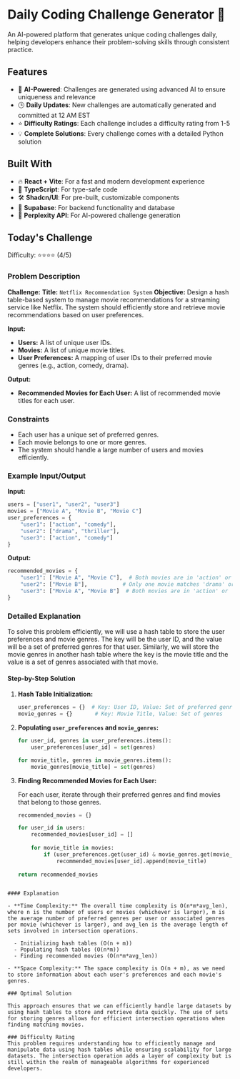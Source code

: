 # Daily Coding Challenge Generator 🚀

An AI-powered platform that generates unique coding challenges daily, helping developers enhance their problem-solving skills through consistent practice.

## Features

- 🤖 **AI-Powered**: Challenges are generated using advanced AI to ensure uniqueness and relevance
- 🕒 **Daily Updates**: New challenges are automatically generated and committed at 12 AM EST
- ⭐ **Difficulty Ratings**: Each challenge includes a difficulty rating from 1-5
- 💡 **Complete Solutions**: Every challenge comes with a detailed Python solution

## Built With

- 🔥 **React + Vite**: For a fast and modern development experience
- 🔷 **TypeScript**: For type-safe code
- 🛠️ **Shadcn/UI**: For pre-built, customizable components
- 🔌 **Supabase**: For backend functionality and database
- 🤖 **Perplexity API**: For AI-powered challenge generation

## Today's Challenge

Difficulty: ⭐⭐⭐⭐ (4/5)

### Problem Description

**Challenge:**
**Title:** `Netflix Recommendation System`
**Objective:** 
Design a hash table-based system to manage movie recommendations for a streaming service like Netflix. The system should efficiently store and retrieve movie recommendations based on user preferences.

**Input:**
- **Users:** A list of unique user IDs.
- **Movies:** A list of unique movie titles.
- **User Preferences:** A mapping of user IDs to their preferred movie genres (e.g., action, comedy, drama).

**Output:**
- **Recommended Movies for Each User:** A list of recommended movie titles for each user.

### Constraints
- Each user has a unique set of preferred genres.
- Each movie belongs to one or more genres.
- The system should handle a large number of users and movies efficiently.

### Example Input/Output

**Input:**
```python
users = ["user1", "user2", "user3"]
movies = ["Movie A", "Movie B", "Movie C"]
user_preferences = {
    "user1": ["action", "comedy"],
    "user2": ["drama", "thriller"],
    "user3": ["action", "comedy"]
}
```

**Output:**
```python
recommended_movies = {
    "user1": ["Movie A", "Movie C"],  # Both movies are in 'action' or 'comedy'
    "user2": ["Movie B"],           # Only one movie matches 'drama' or 'thriller'
    "user3": ["Movie A", "Movie B"]  # Both movies are in 'action' or 'comedy'
}
```

### Detailed Explanation

To solve this problem efficiently, we will use a hash table to store the user preferences and movie genres. The key will be the user ID, and the value will be a set of preferred genres for that user. Similarly, we will store the movie genres in another hash table where the key is the movie title and the value is a set of genres associated with that movie.

#### Step-by-Step Solution

1. **Hash Table Initialization:**

   ```python
   user_preferences = {}  # Key: User ID, Value: Set of preferred genres
   movie_genres = {}       # Key: Movie Title, Value: Set of genres
   ```

2. **Populating `user_preferences` and `movie_genres`:**

   ```python
   for user_id, genres in user_preferences.items():
       user_preferences[user_id] = set(genres)
   
   for movie_title, genres in movie_genres.items():
       movie_genres[movie_title] = set(genres)
   ```

3. **Finding Recommended Movies for Each User:**

    For each user, iterate through their preferred genres and find movies that belong to those genres.

    ```python
    recommended_movies = {}
    
    for user_id in users:
        recommended_movies[user_id] = []
        
        for movie_title in movies:
            if (user_preferences.get(user_id) & movie_genres.get(movie_title)).issubset(user_preferences[user_id]):
                recommended_movies[user_id].append(movie_title)
                
    return recommended_movies
```

#### Explanation

- **Time Complexity:** The overall time complexity is O(n*m*avg_len), where n is the number of users or movies (whichever is larger), m is the average number of preferred genres per user or associated genres per movie (whichever is larger), and avg_len is the average length of sets involved in intersection operations.
  
  - Initializing hash tables (O(n + m))
  - Populating hash tables (O(n*m))
  - Finding recommended movies (O(n*m*avg_len))

- **Space Complexity:** The space complexity is O(n + m), as we need to store information about each user's preferences and each movie's genres.

### Optimal Solution

This approach ensures that we can efficiently handle large datasets by using hash tables to store and retrieve data quickly. The use of sets for storing genres allows for efficient intersection operations when finding matching movies.

### Difficulty Rating
This problem requires understanding how to efficiently manage and manipulate data using hash tables while ensuring scalability for large datasets. The intersection operation adds a layer of complexity but is still within the realm of manageable algorithms for experienced developers.